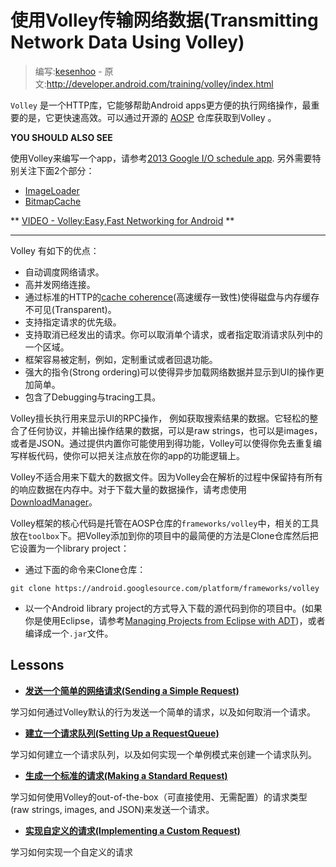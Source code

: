 # 使用Volley传输网络数据(Transmitting Network Data Using Volley)

> 编写:[kesenhoo](https://github.com/kesenhoo) - 原文:<http://developer.android.com/training/volley/index.html>

`Volley` 是一个HTTP库，它能够帮助Android apps更方便的执行网络操作，最重要的是，它更快速高效。可以通过开源的 [AOSP](https://android.googlesource.com/platform/frameworks/volley) 仓库获取到Volley 。

**YOU SHOULD ALSO SEE**

使用Volley来编写一个app，请参考[2013 Google I/O schedule app](https://github.com/google/iosched). 另外需要特别关注下面2个部分：
* [ImageLoader](https://github.com/google/iosched/blob/master/android/src/main/java/com/google/android/apps/iosched/util/ImageLoader.java)
* [BitmapCache](https://github.com/google/iosched/blob/master/android/src/main/java/com/google/android/apps/iosched/util/BitmapCache.java)

** [VIDEO - Volley:Easy,Fast Networking for Android](https://developers.google.com/events/io/sessions/325304728) **
***
Volley 有如下的优点：

* 自动调度网络请求。
* 高并发网络连接。
* 通过标准的HTTP的[cache coherence](http://en.wikipedia.org/wiki/Cache_coherence%22)(高速缓存一致性)使得磁盘与内存缓存不可见(Transparent)。
* 支持指定请求的优先级。
* 支持取消已经发出的请求。你可以取消单个请求，或者指定取消请求队列中的一个区域。
* 框架容易被定制，例如，定制重试或者回退功能。
* 强大的指令(Strong ordering)可以使得异步加载网络数据并显示到UI的操作更加简单。
* 包含了Debugging与tracing工具。

Volley擅长执行用来显示UI的RPC操作， 例如获取搜索结果的数据。它轻松的整合了任何协议，并输出操作结果的数据，可以是raw strings，也可以是images，或者是JSON。通过提供内置你可能使用到得功能，Volley可以使得你免去重复编写样板代码，使你可以把关注点放在你的app的功能逻辑上。

Volley不适合用来下载大的数据文件。因为Volley会在解析的过程中保留持有所有的响应数据在内存中。对于下载大量的数据操作，请考虑使用[DownloadManager](http://developer.android.com/reference/android/app/DownloadManager.html)。

Volley框架的核心代码是托管在AOSP仓库的`frameworks/volley`中，相关的工具放在`toolbox`下。把Volley添加到你的项目中的最简便的方法是Clone仓库然后把它设置为一个library project：

* 通过下面的命令来Clone仓库：

`git clone https://android.googlesource.com/platform/frameworks/volley`

* 以一个Android library project的方式导入下载的源代码到你的项目中。(如果你是使用Eclipse，请参考[Managing Projects from Eclipse with ADT](http://developer.android.com/tools/projects/projects-eclipse.html))，或者编译成一个`.jar`文件。

## Lessons

* [**发送一个简单的网络请求(Sending a Simple Request)**](simple.html)

学习如何通过Volley默认的行为发送一个简单的请求，以及如何取消一个请求。

* [**建立一个请求队列(Setting Up a RequestQueue)**](request-queue.html)

学习如何建立一个请求队列，以及如何实现一个单例模式来创建一个请求队列。

* [**生成一个标准的请求(Making a Standard Request)**](request.html)

学习如何使用Volley的out-of-the-box（可直接使用、无需配置）的请求类型(raw strings, images, and JSON)来发送一个请求。

* [**实现自定义的请求(Implementing a Custom Request)**](request-custom.html)

学习如何实现一个自定义的请求

